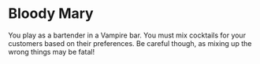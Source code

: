 # Bloody Mary

You play as a bartender in a Vampire bar. You must mix cocktails for your customers based on their preferences. Be careful though, as mixing up the wrong things may be fatal!
